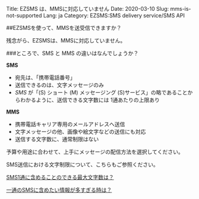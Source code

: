 Title: EZSMS は、MMSに対応していません 
Date: 2020-03-10
Slug: mms-is-not-supported
Lang: ja
Category: EZSMS:SMS delivery service/SMS API

##EZSMSを使って、MMSを送受信できますか？

残念がら、EZSMSは、MMSに対応していません。 

###ところで、SMS と MMS の違いはなんでしょうか？

**SMS**
- 宛先は、「携帯電話番号」
- 送信できるのは、文字メッセージのみ
- _SMS_ が「(S) ショート (M) メッセージング (S)サービス」の略であることからわかるように、送信できる文字数には 1通あたりの上限あり

**MMS**
- 携帯電話キャリア専用のメールアドレスへ送信
- 文字メッセージの他、画像や絵文字などの送信にも対応
- 送信する文字数に、通常制限はない

予算や用途に合わせて、上手にメッセージの配信方法を選択してください。

SMS送信における文字制限について、こちらもご参照ください。

[SMS1通に含めることのできる最大文字数は？](https://help.xoxzo.com/ezsms-sms-delivery-service/articles/how-many-characters-would-fit-within-1-x-sms/)

[一通のSMSに含めたい情報が多すぎる時は？](https://help.xoxzo.com/ja/ezsms-sms-delivery-service/articles/want-to-include-large-contents/)

